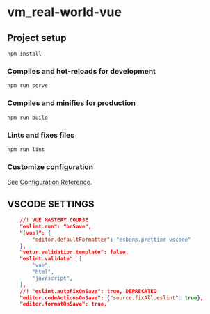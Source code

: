 # vm_real-world-vue

## Project setup
```
npm install
```

### Compiles and hot-reloads for development
```
npm run serve
```

### Compiles and minifies for production
```
npm run build
```

### Lints and fixes files
```
npm run lint
```

### Customize configuration
See [Configuration Reference](https://cli.vuejs.org/config/).

## VSCODE SETTINGS

```json
    //! VUE MASTERY COURSE
    "eslint.run": "onSave",
    "[vue]": {
        "editor.defaultFormatter": "esbenp.prettier-vscode"
    },
    "vetur.validation.template": false,
    "eslint.validate": [
        "vue",
        "html",
        "javascript", 
    ],
    //! "eslint.autoFixOnSave": true, DEPRECATED
    "editor.codeActionsOnSave": {"source.fixAll.eslint": true},
    "editor.formatOnSave": true,`